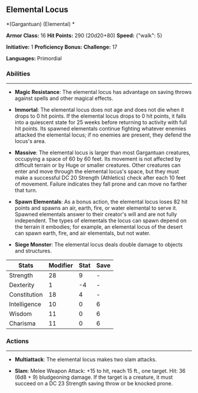 ## Elemental Locus
*(Gargantuan) (Elemental) *

**Armor Class:** 16
**Hit Points:** 290 (20d20+80)
**Speed:** {"walk": 5}

**Initiative:** 1
**Proficiency Bonus:**
**Challenge:** 17

**Languages:** Primordial

### Abilities
 --- 
- **Magic Resistance**: The elemental locus has advantage on saving throws against spells and other magical effects.

- **Immortal**: The elemental locus does not age and does not die when it drops to 0 hit points. If the elemental locus drops to 0 hit points, it falls into a quiescent state for 25 weeks before returning to activity with full hit points. Its spawned elementals continue fighting whatever enemies attacked the elemental locus; if no enemies are present, they defend the locus's area.

- **Massive**: The elemental locus is larger than most Gargantuan creatures, occupying a space of 60 by 60 feet. Its movement is not affected by difficult terrain or by Huge or smaller creatures. Other creatures can enter and move through the elemental locus's space, but they must make a successful DC 20 Strength (Athletics) check after each 10 feet of movement. Failure indicates they fall prone and can move no farther that turn.

- **Spawn Elementals**: As a bonus action, the elemental locus loses 82 hit points and spawns an air, earth, fire, or water elemental to serve it. Spawned elementals answer to their creator's will and are not fully independent. The types of elementals the locus can spawn depend on the terrain it embodies; for example, an elemental locus of the desert can spawn earth, fire, and air elementals, but not water.

- **Siege Monster**: The elemental locus deals double damage to objects and structures.



| Stats | Modifier | Stat | Save
| ---- | ---- | ---- | ---- |
| Strength | 28 | 9 | - |
| Dexterity | 1 | -4 | - |
| Constitution | 18 | 4 | - |
| Intelligence | 10 | 0 | 6 |
| Wisdom | 11 | 0 | 6 |
| Charisma | 11 | 0 | 6 |

### Actions
 --- 
- **Multiattack**: The elemental locus makes two slam attacks.

- **Slam**: Melee Weapon Attack: +15 to hit, reach 15 ft., one target. Hit: 36 (6d8 + 9) bludgeoning damage. If the target is a creature, it must succeed on a DC 23 Strength saving throw or be knocked prone.

